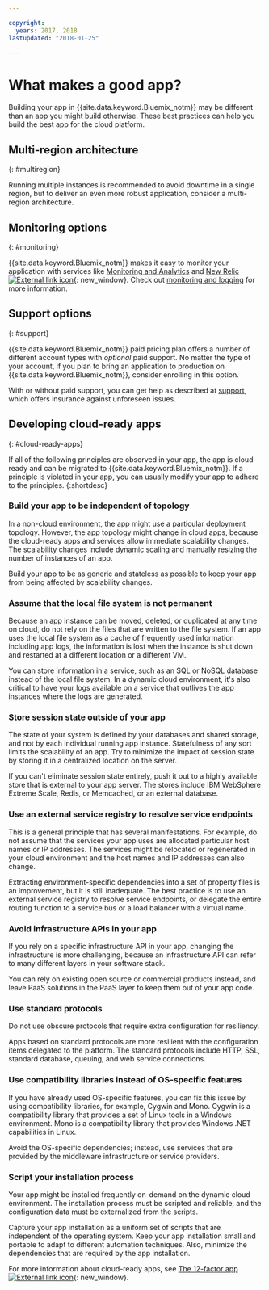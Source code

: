 ```yaml
---

copyright:
  years: 2017, 2018
lastupdated: "2018-01-25"

---
```


# What makes a good app?

Building your app in {{site.data.keyword.Bluemix_notm}} may be different than an app you might build otherwise. These best practices can help you build the best app for the cloud platform.

## Multi-region architecture
{: #multiregion}

Running multiple instances is recommended to avoid downtime in a single region, but to deliver an even more robust application, consider a multi-region architecture.

## Monitoring options
{: #monitoring}

{{site.data.keyword.Bluemix_notm}} makes it easy to monitor your application with services like [Monitoring and Analytics](/docs/services/monana/index.html) and [New Relic ![External link icon](../icons/launch-glyph.svg)](http://newrelic.com/){: new_window}. Check out [monitoring and logging](../monitor_log/logging.html#monitoring_logging_bluemix_apps) for more information.

## Support options
{: #support}

{{site.data.keyword.Bluemix_notm}} paid pricing plan offers a number of different account types with *optional* paid support. No matter the type of your account, if you plan to bring an application to production on {{site.data.keyword.Bluemix_notm}}, consider enrolling in this option.

With or without paid support, you can get help as described at [support](../get-support/howtogetsupport.html), which offers insurance against unforeseen issues.

## Developing cloud-ready apps
{: #cloud-ready-apps}

If all of the following principles are observed in your app, the app is cloud-ready and can be migrated to {{site.data.keyword.Bluemix_notm}}. If a principle is violated in your app, you can usually modify your app to adhere to the principles.
{:shortdesc}

### Build your app to be independent of topology

In a non-cloud environment, the app might use a particular deployment topology. However, the app topology might change in cloud apps, because the cloud-ready apps and services allow immediate scalability changes. The scalability changes include dynamic scaling and manually resizing the number of instances of an app.

Build your app to be as generic and stateless as possible to keep your app from being affected by scalability changes.

### Assume that the local file system is not permanent

Because an app instance can be moved, deleted, or duplicated at any time on cloud, do not rely on the files that are written to the file system. If an app uses the local file system as a cache of frequently used information including app logs, the information is lost when the instance is shut down and restarted at a different location or a different VM.

You can store information in a service, such as an SQL or NoSQL database instead of the local file system. In a dynamic cloud environment, it's also critical to have your logs available on a service that outlives the app instances where the logs are generated.

### Store session state outside of your app

The state of your system is defined by your databases and shared storage, and not by each individual running app instance. Statefulness of any sort limits the scalability of an app. Try to minimize the impact of session state by storing it in a centralized location on the server.

If you can't eliminate session state entirely, push it out to a highly available store that is external to your app server. The stores include IBM WebSphere Extreme Scale, Redis, or Memcached, or an external database.

### Use an external service registry to resolve service endpoints

This is a general principle that has several manifestations. For example, do not assume that the services your app uses are allocated particular host names or IP addresses. The services might be relocated or regenerated in your cloud environment and the host names and IP addresses can also change.

Extracting environment-specific dependencies into a set of property files is an improvement, but it is still inadequate. The best practice is to use an external service registry to resolve service endpoints, or delegate the entire routing function to a service bus or a load balancer with a virtual name.

### Avoid infrastructure APIs in your app

If you rely on a specific infrastructure API in your app, changing the infrastructure is more challenging, because an infrastructure API can refer to many different layers in your software stack.

You can rely on existing open source or commercial products instead, and leave PaaS solutions in the PaaS layer to keep them out of your app code.

### Use standard protocols

Do not use obscure protocols that require extra configuration for resiliency.

Apps based on standard protocols are more resilient with the configuration items delegated to the platform. The standard protocols include HTTP, SSL, standard database, queuing, and web service connections.

### Use compatibility libraries instead of OS-specific features

If you have already used OS-specific features, you can fix this issue by using compatibility libraries, for example, Cygwin and Mono. Cygwin is a compatibility library that provides a set of Linux tools in a Windows environment. Mono is a compatibility library that provides Windows .NET capabilities in Linux.

Avoid the OS-specific dependencies; instead, use services that are provided by the middleware infrastructure or service providers.

### Script your installation process

Your app might be installed frequently on-demand on the dynamic cloud environment. The installation process must be scripted and reliable, and the configuration data must be externalized from the scripts.

Capture your app installation as a uniform set of scripts that are independent of the operating system. Keep your app installation small and portable to adapt to different automation techniques. Also, minimize the dependencies that are required by the app installation.

For more information about cloud-ready apps, see [The 12-factor app ![External link icon](../icons/launch-glyph.svg)](http://12factor.net/){: new_window}.

